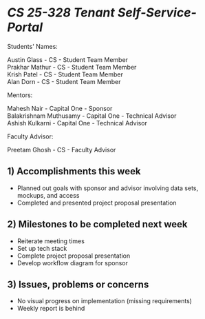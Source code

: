 # *CS 25-328 Tenant Self-Service-Portal*

Students' Names:

Austin Glass - CS - Student Team Member\
Prakhar Mathur - CS - Student Team Member\
Krish Patel - CS - Student Team Member\
Alan Dorn - CS - Student Team Member

Mentors:

Mahesh Nair - Capital One - Sponsor\
Balakrishnam Muthusamy - Capital One - Technical Advisor\
Ashish Kulkarni - Capital One - Technical Advisor

Faculty Advisor: 

Preetam Ghosh - CS - Faculty Advisor

## 1) Accomplishments this week ##
   - Planned out goals with sponsor and advisor involving data sets, mockups, and access
   - Completed and presented project proposal presentation
## 2) Milestones to be completed next week ##
   - Reiterate meeting times
   - Set up tech stack
   - Complete project proposal presentation
   - Develop workflow diagram for sponsor
## 3) Issues, problems or concerns ##
   - No visual progress on implementation (missing requirements)
   - Weekly report is behind


   



